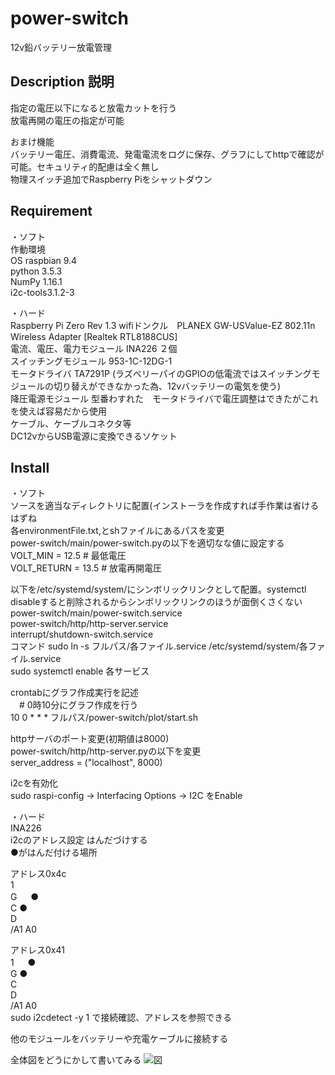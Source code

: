 # power-switch

12v鉛バッテリー放電管理

## Description 説明
指定の電圧以下になると放電カットを行う  
放電再開の電圧の指定が可能

おまけ機能  
バッテリー電圧、消費電流、発電電流をログに保存、グラフにしてhttpで確認が可能。セキュリティ的配慮は全く無し  
物理スイッチ追加でRaspberry Piをシャットダウン  

## Requirement
・ソフト  
作動環境  
OS raspbian 9.4  
python 3.5.3  
NumPy 1.16.1  
i2c-tools3.1.2-3  

・ハード  
Raspberry Pi Zero Rev 1.3
wifiドンクル　PLANEX GW-USValue-EZ 802.11n Wireless Adapter [Realtek RTL8188CUS]  
電流、電圧、電力モジュール INA226 ２個  
スイッチングモジュール 953-1C-12DG-1  
モータドライバ TA7291P (ラズベリーパイのGPIOの低電流ではスイッチングモジュールの切り替えができなかった為、12vバッテリーの電気を使う)  
降圧電源モジュール 型番わすれた　モータドライバで電圧調整はできたがこれを使えば容易だから使用  
ケーブル、ケーブルコネクタ等  
DC12vからUSB電源に変換できるソケット  

## Install
・ソフト  
ソースを適当なディレクトリに配置(インストーラを作成すれば手作業は省けるはずね  
各environmentFile.txt,とshファイルにあるパスを変更  
power-switch/main/power-switch.pyの以下を適切なな値に設定する  
 VOLT_MIN = 12.5     # 最低電圧  
 VOLT_RETURN = 13.5  # 放電再開電圧  

以下を/etc/systemd/system/にシンボリックリンクとして配置。systemctl disableすると削除されるからシンボリックリンクのほうが面倒くさくない  
 power-switch/main/power-switch.service  
 power-switch/http/http-server.service  
 interrupt/shutdown-switch.service  
 コマンド sudo ln -s フルパス/各ファイル.service /etc/systemd/system/各ファイル.service  
sudo systemctl enable 各サービス  

crontabにグラフ作成実行を記述  
　# 0時10分にグラフ作成を行う  
 10 0 * * * フルパス/power-switch/plot/start.sh

httpサーバのポート変更(初期値は8000)  
 power-switch/http/http-server.pyの以下を変更  
 server_address = ("localhost", 8000)  
 
i2cを有効化  
 sudo raspi-config -> Interfacing Options -> I2C をEnable  
 
・ハード  
INA226  
 i2cのアドレス設定 はんだづけする  
 ●がはんだ付ける場所
 
 アドレス0x4c  
 1  
 G 　 ●  
 C ●  
 D  
 /A1 A0  
 
 アドレス0x41  
 1 　 ●  
 G ●  
 C  
 D  
 /A1 A0  
 sudo i2cdetect -y 1 で接続確認、アドレスを参照できる  
 
他のモジュールをバッテリーや充電ケーブルに接続する  

全体図をどうにかして書いてみる
![図](https://github.com/kuuen/power-switch/図.png)

